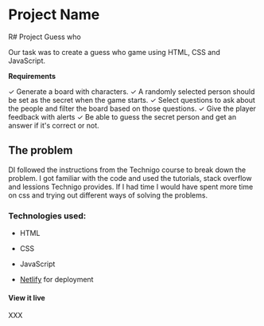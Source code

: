 # Project Name

R# Project Guess who

Our task was to create a guess who game using HTML, CSS and JavaScript.

**Requirements**

✓ Generate a board with characters.
✓ A randomly selected person should be set as the secret when the game starts.
✓ Select questions to ask about the people and filter the board based on those questions.
✓ Give the player feedback with alerts
✓ Be able to guess the secret person and get an answer if it's correct or not.

## The problem

DI followed the instructions from the Technigo course to break down the problem. I got familiar with the code and used the tutorials, stack overflow and lessions Technigo provides. 
If I had time I would have spent more time on css and trying out different ways of solving the problems.


### Technologies used:

- HTML
- CSS
- JavaScript

- [Netlify](https://www.netlify.com/) for deployment


#### View it live

XXX
